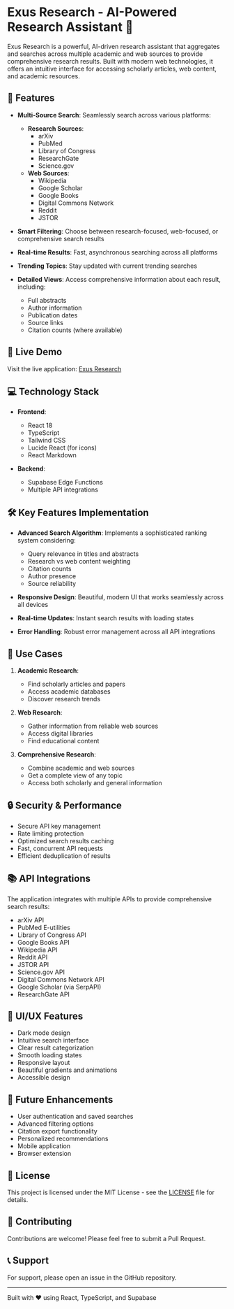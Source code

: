# Exus Research - AI-Powered Research Assistant 🧠

Exus Research is a powerful, AI-driven research assistant that aggregates and searches across multiple academic and web sources to provide comprehensive research results. Built with modern web technologies, it offers an intuitive interface for accessing scholarly articles, web content, and academic resources.

## 🌟 Features

- **Multi-Source Search**: Seamlessly search across various platforms:
  - **Research Sources**:
    - arXiv
    - PubMed
    - Library of Congress
    - ResearchGate
    - Science.gov
  - **Web Sources**:
    - Wikipedia
    - Google Scholar
    - Google Books
    - Digital Commons Network
    - Reddit
    - JSTOR

- **Smart Filtering**: Choose between research-focused, web-focused, or comprehensive search results
- **Real-time Results**: Fast, asynchronous searching across all platforms
- **Trending Topics**: Stay updated with current trending searches
- **Detailed Views**: Access comprehensive information about each result, including:
  - Full abstracts
  - Author information
  - Publication dates
  - Source links
  - Citation counts (where available)

## 🚀 Live Demo

Visit the live application: [Exus Research](https://papaya-rolypoly-aade4b.netlify.app)

## 💻 Technology Stack

- **Frontend**:
  - React 18
  - TypeScript
  - Tailwind CSS
  - Lucide React (for icons)
  - React Markdown

- **Backend**:
  - Supabase Edge Functions
  - Multiple API integrations

## 🛠️ Key Features Implementation

- **Advanced Search Algorithm**: Implements a sophisticated ranking system considering:
  - Query relevance in titles and abstracts
  - Research vs web content weighting
  - Citation counts
  - Author presence
  - Source reliability

- **Responsive Design**: Beautiful, modern UI that works seamlessly across all devices
- **Real-time Updates**: Instant search results with loading states
- **Error Handling**: Robust error management across all API integrations

## 🎯 Use Cases

1. **Academic Research**:
   - Find scholarly articles and papers
   - Access academic databases
   - Discover research trends

2. **Web Research**:
   - Gather information from reliable web sources
   - Access digital libraries
   - Find educational content

3. **Comprehensive Research**:
   - Combine academic and web sources
   - Get a complete view of any topic
   - Access both scholarly and general information

## 🔒 Security & Performance

- Secure API key management
- Rate limiting protection
- Optimized search results caching
- Fast, concurrent API requests
- Efficient deduplication of results

## 📚 API Integrations

The application integrates with multiple APIs to provide comprehensive search results:

- arXiv API
- PubMed E-utilities
- Library of Congress API
- Google Books API
- Wikipedia API
- Reddit API
- JSTOR API
- Science.gov API
- Digital Commons Network API
- Google Scholar (via SerpAPI)
- ResearchGate API

## 🎨 UI/UX Features

- Dark mode design
- Intuitive search interface
- Clear result categorization
- Smooth loading states
- Responsive layout
- Beautiful gradients and animations
- Accessible design

## 🔄 Future Enhancements

- User authentication and saved searches
- Advanced filtering options
- Citation export functionality
- Personalized recommendations
- Mobile application
- Browser extension

## 📄 License

This project is licensed under the MIT License - see the [LICENSE](LICENSE) file for details.

## 🤝 Contributing

Contributions are welcome! Please feel free to submit a Pull Request.

## 📞 Support

For support, please open an issue in the GitHub repository.

---

Built with ❤️ using React, TypeScript, and Supabase
